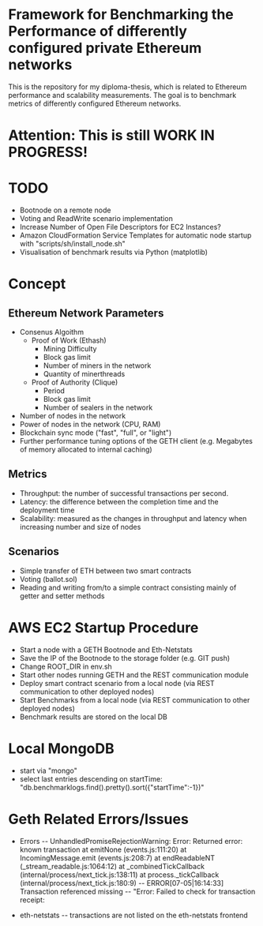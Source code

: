 
# Framework for Benchmarking the Performance of differently configured private Ethereum networks

This is the repository for my diploma-thesis, which is  related to Ethereum performance and scalability measurements.
The goal is to benchmark metrics of differently configured Ethereum networks.

# Attention: This is still WORK IN PROGRESS!

# TODO

- Bootnode on a remote node
- Voting and ReadWrite scenario implementation
- Increase Number of Open File Descriptors for EC2 Instances?
- Amazon CloudFormation Service Templates for automatic node startup with "scripts/sh/install_node.sh"
- Visualisation of benchmark results via Python (matplotlib)

# Concept

## Ethereum Network Parameters
- Consenus Algoithm
    - Proof of Work (Ethash)
        - Mining Difficulty
        - Block gas limit
        - Number of miners in the network
        - Quantity of minerthreads
    - Proof of Authority (Clique)
        - Period
        - Block gas limit
        - Number of sealers in the network    
- Number of nodes in the network
- Power of nodes in the network (CPU, RAM) 
- Blockchain sync mode ("fast", "full", or "light")
- Further performance tuning options of the GETH client (e.g. Megabytes of memory allocated to internal caching)

## Metrics
- Throughput: the number of successful transactions per second.
- Latency: the difference between the completion time and the deployment time
- Scalability: measured as the changes in throughput and latency when increasing number and size of nodes

## Scenarios
- Simple transfer of ETH between two smart contracts
- Voting (ballot.sol)
- Reading and writing from/to a simple contract consisting mainly of getter and setter methods

# AWS EC2 Startup Procedure

- Start a node with a GETH Bootnode and Eth-Netstats
- Save the IP of the Bootnode to the storage folder (e.g. GIT push)
- Change ROOT_DIR in env.sh
- Start other nodes running GETH and the REST communication module
- Deploy smart contract scenario from a local node (via REST communication to other deployed nodes)
- Start Benchmarks from a local node (via REST communication to other deployed nodes)
- Benchmark results are stored on the local DB

# Local MongoDB
 - start via "mongo" 
- select last entries descending on startTime: "db.benchmarklogs.find().pretty().sort({"startTime":-1})"

# Geth Related Errors/Issues

- Errors
-- UnhandledPromiseRejectionWarning: Error: Returned error: known transaction
    at emitNone (events.js:111:20)
    at IncomingMessage.emit (events.js:208:7)
    at endReadableNT (_stream_readable.js:1064:12)
    at _combinedTickCallback (internal/process/next_tick.js:138:11)
    at process._tickCallback (internal/process/next_tick.js:180:9)
-- ERROR[07-05|16:14:33] Transaction referenced missing 
-- "Error: Failed to check for transaction receipt:

- eth-netstats
-- transactions are not listed on the eth-netstats frontend